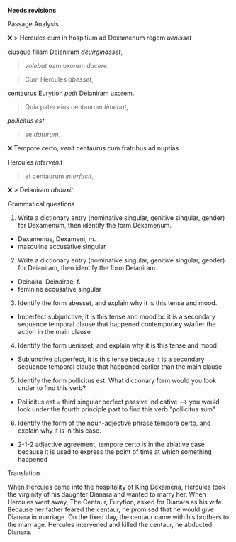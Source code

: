 **Needs revisions**

Passage Analysis

❌ > Hercules cum in hospitium ad Dexamenum regem *uenisset* 

eiusque filiam Deianiram *deuirginasset*, 

> *volebat* eam uxorem *ducere*.
 
>Cum Hercules *abesset*, 

centaurus Eurytion *petit* Deianiram uxorem.

> Quia pater eius centaurum *timebat*,

*pollicitus est* 

> se *daturum*.

❌ Tempore certo, *venit* centaurus cum fratribus ad nuptias. 

Hercules *intervenit* 

> et centaurum *interfecit*, 

❌ > Deianiram *abduxit*.


Grammatical questions

1. Write a dictionary entry (nominative singular, genitive singular, gender) for Dexamenum, then identify the form Dexamenum.
- Dexamenus, Dexameni, m. 
- masculine accusative singular 
2. Write a dictionary entry (nominative singular, genitive singular, gender) for Deianiram, then identify the form Deianiram.
- Deinaira, Deinairae, f. 
- feminine accusative singular 
3. Identify the form abesset, and explain why it is this tense and mood.
- Imperfect subjunctive, it is this tense and mood bc it is a secondary sequence temporal clause that happened contemporary w/after the action in the main clause
4. Identify the form uenisset, and explain why it is this tense and mood.
- Subjunctive pluperfect, it is this tense because it is a secondary sequence temporal clause that happened earlier than the main clause
5. Identify the form pollicitus est. What dictionary form would you look under to find this verb?
- Pollicitus est = third singular perfect passive indicative --> you would look under the fourth principle part to find this verb "pollicitus sum"
6. Identify the form of the noun-adjective phrase tempore certo, and explain why it is in this case.
- 2-1-2 adjective agreement, tempore certo is in the ablative case because it is used to express the point of time at which something happened


Translation

When Hercules came into the hospitality of King Dexamena, Hercules took the virginity of his daughter Dianara and wanted to marry her. 
When Hercules went away, The Centaur, Eurytion, asked for Dianara as his wife. 
Because her father feared the centaur, he promised that he would give Dianara in marriage. 
On the fixed day, the centaur came with his brothers to the marriage. 
Hercules intervened and killed the centaur, he abducted Dianara.
